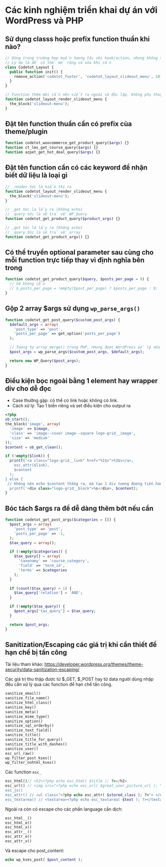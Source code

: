 # Các kinh nghiệm triển khai dự án với WordPress và PHP

## Sử dụng classs hoặc prefix function thuần khi nào?

```php
// Dùng trong trường hợp muốn tương tác với hook/action, nhưng không thêm mới markup, ví dụ không thêm mới block nào đó
// Lý do là để có thể mở rộng và xóa khi cần
class Codetot_Layout {
  public function init() {
    remove_action('codetot_footer', 'codetot_layout_slideout_menu', 10);
  }
}

// Function thêm mới cần nên viết ra ngoài và độc lập, không phụ thuộc vào class
function codetot_layout_render_slideout_menu {
  the_block('slideout-menu');
}
```

## Đặt tên function thuần cần có prefix của theme/plugin

```php
function codetot_woocommerce_get_product_query($args) {}
function ct_lms_get_course_query($args) {}
function azpet_get_hot_deal_query($args) {}
```

## Đặt tên function cần có các keyword để nhận biết dữ liệu là loại gì

```php
// _render tức là hiển thị ra
function codetot_layout_render_slideout_menu {
  the_block('slideout-menu');
}

// _get tức là lấy ra (không echo)
// _query tức là sẽ trả về WP_Query
function codetot_get_product_query($product_args) {}

// _get tức là lấy ra (không echo)
// _query tức là sẽ trả về array
function codetot_get_product_args() {}
```

## Có thể truyền optional parameter sau cùng cho mỗi function trực tiếp thay vì định nghĩa bên trong

```php
function codetot_get_product_query($query, $posts_per_page = 9) {
  // Sẽ không cần
  // $_posts_per_page = !empty($post_per_page) ? $posts_per_page : 9;
}
```

## Gộp 2 array $args sử dụng `wp_parse_args()`


```php
function codetot_get_post_query($custom_post_args) {
  $default_args = array(
    'post_type' => 'post',
    'posts_per_page' => get_option('posts_per_page')
  );

  // Tương tự array_merge() trong PHP, nhưng được WordPress xử lý nữa rồi
  $post_args = wp_parse_args($custom_post_args, $default_args);

  return new WP_Query($post_args);
}
```

## Điều kiện bọc ngoài bằng 1 element hay wrapper div cho dễ đọc

- Case thường gặp: có thể có link hoặc không có link.
- Cách xử lý: Tạo 1 biến riêng và set điều kiện cho output ra

```php
<?php
ob_start();
the_block('image', array(
  'image' => $image,
  'class' => 'image--cover image--square logo-grid__image',
  'size' => 'medium'
));
$content = ob_get_clean();

if (!empty($link)) {
  printf('<a class="logo-grid__link" href="%1$s">%3$s</a>,
    esc_attr($link),
    $content
  );
} else {
 // Không nên echo $content thẳng ra, mà tạo 1 div tương đương tiến hành css cho cả __link lẫn __block
  printf('<div class="logo-grid__block">%s</div>, $content);
}
```

## Bóc tách $args ra để dễ dàng thêm bớt nếu cần

```php
function codetot_get_post_args($categories = []) {
  $post_args = array(
    'post_type' => 'post',
    'posts_per_page' => -1,
  );
  $tax_query = array();

  if (!empty($categories)) {
    $tax_query[] = array(
      'taxonomy' => 'course_category',
      'field' => 'term_id',
      'terms' => $categories
    );
  }

  if (count($tax_query) > 1) {
    $tax_query['relation'] = 'AND';
  }

  if (!empty($tax_query)) {
    $post_args['tax_query'] = $tax_query;
  }

  return $post_args;
}
```

## Sanitization/Escaping các giá trị khi cần thiết để hạn chế bị tấn công

Tài liệu tham khảo: https://developer.wordpress.org/themes/theme-security/data-sanitization-escaping/

Các giá trị thu thập được từ $_GET, $_POST hay từ data người dùng nhập đều cần xử lý qua các function để hạn chế tấn công.

```php
sanitize_email()
sanitize_file_name()
sanitize_html_class()
sanitize_key()
sanitize_meta()
sanitize_mime_type()
sanitize_option()
sanitize_sql_orderby()
sanitize_text_field()
sanitize_title()
sanitize_title_for_query()
sanitize_title_with_dashes()
sanitize_user()
esc_url_raw()
wp_filter_post_kses()
wp_filter_nohtml_kses()
```

Các function `esc_`

```php
esc_html()// <h2><?php echo esc_html( $title ); ?></h2>
esc_url() // <img src="<?php echo esc_url( $great_user_picture_url ); ?>" />
esc_js()
esc_attr() // <ul class="<?php echo esc_attr( $stored_class ); ?>"> </ul>
esc_textarea() // <textarea><?php echo esc_textarea( $text ); ?></textarea>
```

Ngoài ra còn có escape cho các phần language cần dịch:

```php
esc_html__()
esc_html_e()
esc_html_x()
esc_attr__()
esc_attr_e()
esc_attr_x()
```

Và escape cho post_content:

```php
echo wp_kses_post( $post_content );
```
